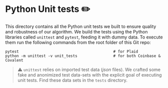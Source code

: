 # Python Unit tests :pencil2:

This directory contains all the Python unit tests we built to ensure quality and robustness of our algorithm. We build the tests using the Python libraries called `unittest` and `pytest`, feeding it with dummy data. To execute them run the following commands from the root folder of this Git repo:

```
pytest                                          # for Plaid
python -m unittest -v unit_tests                # for both Coinbase & Covalent
```

> :warning: `unittest` relies on imported test data (_json_ files). We crafted some fake and anonimized test data-sets with the explicit goal of executing unit tests. Find these data sets in the `tests` directory.



